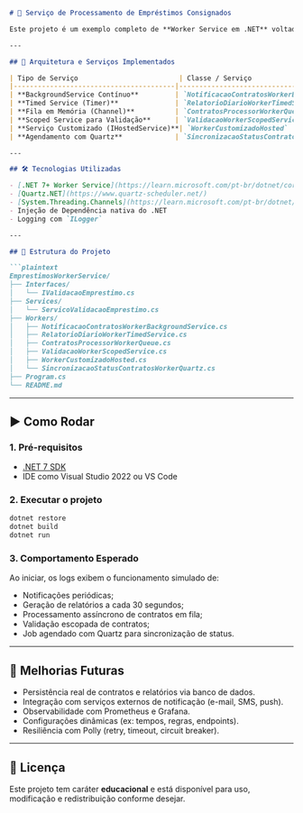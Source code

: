 ````markdown
# 💼 Serviço de Processamento de Empréstimos Consignados

Este projeto é um exemplo completo de **Worker Service em .NET** voltado para o domínio de **empréstimos consignados**. Ele demonstra diferentes abordagens para tarefas em segundo plano, incluindo serviços contínuos, temporizadores, filas assíncronas, injeção de dependência escopada, agendamento com Quartz e serviços customizados.

---

## 🚀 Arquitetura e Serviços Implementados

| Tipo de Serviço                         | Classe / Serviço                              | Descrição |
|----------------------------------------|-----------------------------------------------|-----------|
| **BackgroundService Contínuo**         | `NotificacaoContratosWorkerBackgroundService` | Envia notificações periódicas aos clientes sobre seus contratos. |
| **Timed Service (Timer)**              | `RelatorioDiarioWorkerTimedService`           | Gera relatórios em intervalos fixos. |
| **Fila em Memória (Channel)**          | `ContratosProcessorWorkerQueue`               | Processa contratos enfileirados de forma assíncrona. |
| **Scoped Service para Validação**      | `ValidacaoWorkerScopedService` + `ServicoValidacaoEmprestimo` | Valida contratos com escopo isolado via DI. |
| **Serviço Customizado (IHostedService)**| `WorkerCustomizadoHosted`                     | Exemplo de serviço com ciclo de vida controlado. |
| **Agendamento com Quartz**             | `SincronizacaoStatusContratosWorkerQuartz`    | Job agendado para sincronizar status dos contratos. |

---

## 🛠️ Tecnologias Utilizadas

- [.NET 7+ Worker Service](https://learn.microsoft.com/pt-br/dotnet/core/extensions/workers)
- [Quartz.NET](https://www.quartz-scheduler.net/)
- [System.Threading.Channels](https://learn.microsoft.com/pt-br/dotnet/standard/parallel-programming/channels)
- Injeção de Dependência nativa do .NET
- Logging com `ILogger`

---

## 🧭 Estrutura do Projeto

```plaintext
EmprestimosWorkerService/
├── Interfaces/
│   └── IValidacaoEmprestimo.cs
├── Services/
│   └── ServicoValidacaoEmprestimo.cs
├── Workers/
│   ├── NotificacaoContratosWorkerBackgroundService.cs
│   ├── RelatorioDiarioWorkerTimedService.cs
│   ├── ContratosProcessorWorkerQueue.cs
│   ├── ValidacaoWorkerScopedService.cs
│   ├── WorkerCustomizadoHosted.cs
│   └── SincronizacaoStatusContratosWorkerQuartz.cs
├── Program.cs
└── README.md
````

---

## ▶️ Como Rodar

### 1. Pré-requisitos

* [.NET 7 SDK](https://dotnet.microsoft.com/en-us/download/dotnet/7.0)
* IDE como Visual Studio 2022 ou VS Code

### 2. Executar o projeto

```bash
dotnet restore
dotnet build
dotnet run
```

### 3. Comportamento Esperado

Ao iniciar, os logs exibem o funcionamento simulado de:

* Notificações periódicas;
* Geração de relatórios a cada 30 segundos;
* Processamento assíncrono de contratos em fila;
* Validação escopada de contratos;
* Job agendado com Quartz para sincronização de status.

---

## 🌱 Melhorias Futuras

* Persistência real de contratos e relatórios via banco de dados.
* Integração com serviços externos de notificação (e-mail, SMS, push).
* Observabilidade com Prometheus e Grafana.
* Configurações dinâmicas (ex: tempos, regras, endpoints).
* Resiliência com Polly (retry, timeout, circuit breaker).

---

## 📄 Licença

Este projeto tem caráter **educacional** e está disponível para uso, modificação e redistribuição conforme desejar.
